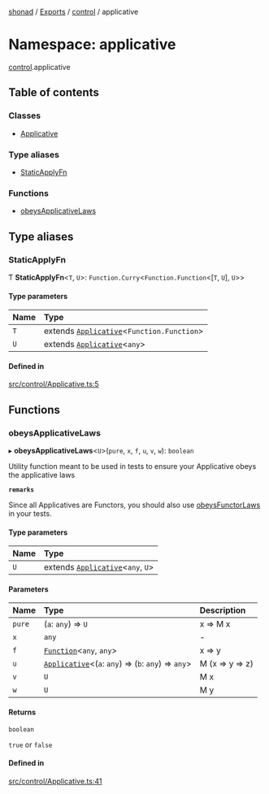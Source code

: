 [shonad](../README.md) / [Exports](../modules.md) / [control](control.md) / applicative

# Namespace: applicative

[control](control.md).applicative

## Table of contents

### Classes

- [Applicative](../classes/control.applicative.Applicative.md)

### Type aliases

- [StaticApplyFn](control.applicative.md#staticapplyfn)

### Functions

- [obeysApplicativeLaws](control.applicative.md#obeysapplicativelaws)

## Type aliases

### StaticApplyFn

Ƭ **StaticApplyFn**<`T`, `U`\>: `Function.Curry`<`Function.Function`<[`T`, `U`], `U`\>\>

#### Type parameters

| Name | Type |
| :------ | :------ |
| `T` | extends [`Applicative`](../classes/control.applicative.Applicative.md)<`Function.Function`\> |
| `U` | extends [`Applicative`](../classes/control.applicative.Applicative.md)<`any`\> |

#### Defined in

[src/control/Applicative.ts:5](https://github.com/jonlaing/shonad/blob/c6c0ed4/src/control/Applicative.ts#L5)

## Functions

### obeysApplicativeLaws

▸ **obeysApplicativeLaws**<`U`\>(`pure`, `x`, `f`, `u`, `v`, `w`): `boolean`

Utility function meant to be used in tests to ensure your Applicative
obeys the applicative laws

**`remarks`**

Since all Applicatives are Functors, you should also
use [obeysFunctorLaws](control.functor.md#obeysfunctorlaws) in your tests.

#### Type parameters

| Name | Type |
| :------ | :------ |
| `U` | extends [`Applicative`](../classes/control.applicative.Applicative.md)<`any`, `U`\> |

#### Parameters

| Name | Type | Description |
| :------ | :------ | :------ |
| `pure` | (`a`: `any`) => `U` | x => M x |
| `x` | `any` | - |
| `f` | [`Function`](base.functions.md#function)<`any`, `any`\> | x => y |
| `u` | [`Applicative`](../classes/control.applicative.Applicative.md)<(`a`: `any`) => (`b`: `any`) => `any`\> | M (x => y => z) |
| `v` | `U` | M x |
| `w` | `U` | M y |

#### Returns

`boolean`

`true` or `false`

#### Defined in

[src/control/Applicative.ts:41](https://github.com/jonlaing/shonad/blob/c6c0ed4/src/control/Applicative.ts#L41)
